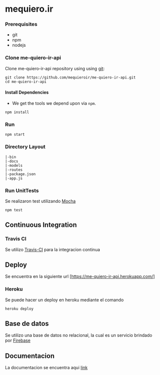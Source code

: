 # mequiero.ir

### Prerequisites

- git
- npm
- nodejs

### Clone me-quiero-ir-api

Clone me-quiero-ir-api repository using using [git][git]:

```
git clone https://github.com/mequieroir/me-quiero-ir-api.git
cd me-quiero-ir-api
```


#### Install Dependencies

* We get the tools we depend upon via `npm`.

```
npm install
```

### Run

```
npm start
```

### Directory Layout

```
|-bin
|-docs
|-models
|-routes
|-package.json
|-app.js
```

### Run UnitTests

Se realizaron test utilizando [Mocha][mocha]

```
npm test
```
## Continuous Integration

### Travis CI

Se utilizo [Travis-CI][travis] para la integracion continua
## Deploy
Se encuentra en la siguiente url [https://me-quiero-ir-api.herokuapp.com/]

### Heroku

Se puede hacer un deploy en heroku mediante el comando
```
heroku deploy
```
## Base de datos
Se utilizo una base de datos no relacional, la cual es un servicio brindado por [Firebase][firebase] 


## Documentacion

La documentacion se encuentra aqui [link](https://github.com/mequieroir/me-quiero-ir-api/blob/master/docs/doc.md)

[git]: http://git-scm.com/
[npm]: https://www.npmjs.org/
[node]: http://nodejs.org
[travis]: https://travis-ci.org/
[firebase]: https://firebase.google.com/
[heroku]: https://www.heroku.com/
[Mocha]: https://mochajs.org/
